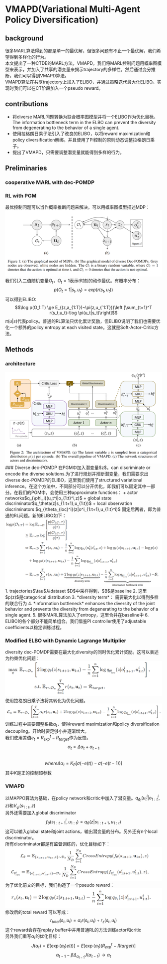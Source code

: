 # VMAPD(Variational Multi-Agent Policy Diversification)
## background
很多MARL算法得到的都是单一的最优解，但很多问题有不止一个最优解，我们希望得到多样化的行为。  
本文提出了一种CTDE的MARL方法，VMAPD。我们将MARL控制问题用概率图模型来表示，并加入了共享的潜变量来揭示trajectory的多样性。然后通过变分推断，我们可以得到VMAPD算法。  
VMAPD算法在共享trajectory上加入了ELIBO，并通过策略迭代最大化ELIBO。实现时我们可以在CT阶段加入一个pseudo reward。

## contributions
+ 将diverse MARL问题转换为联合概率图模型并将一个ELIBO作为优化目标。 The information bottleneck term in the ELBO can prevent the diversity from degenerating to the behavior of a single agent.
+ 使用拉格朗日乘子法引入了改良的ELIBO，以将reward maximization和policy diversification解绑。并且使用了PI控制的原则动态调整拉格朗日乘子。  
+ 提出了VMAPD，只需要调整潜变量就能得到多样的行为。

## Preliminaries
### cooperative MARL with dec-POMDP
### RL with PGM
最优控制问题可以当作概率推断问题来解决。可以用概率图模型描述MDP：
<img src="https://github.com/EthanYang233/MyWiki/blob/master/pics/VMAPD2.png?raw=true">
我们引入二值随机变量$O_t$，$O_t = 1$表示$t$时刻的动作最优。有概率分布：
$$p(O_t = 1|s_t,u_t) = exp(r(s_t,u_t))$$
可以得到ELIBO:
$$\log p(O_1:T) \ge E_{(z,a_{1:T})~\pi(z,u_{`1:T})}\left [\sum_{t=1}^T r(s_t,u_t)-\log \pi(u_t|s_t)\right]$$
$\pi (u|s)$代表policy。普通的RL算法只优化累计奖励，但ELIBO说明了我们也需要优化一个额外的policy entropy at each visited state。这就是Soft-Actor-Critic方法。

## Methods
### architecture
<img src="https://github.com/EthanYang233/MyWiki/blob/master/pics/VMAPD3.png?raw=true">
### Diverse dec-POMDP
在PGM中加入潜变量$z$。can discriminate or encode the diverse solutions.为了进行规划并推断潜变量，我们需要求出diverse dec-POMDP的ELIBO，这里我们使用了structured variational inference。在这个方法中，不同部分可以分开优化，即我们可以固定其中一部分。在我们的PGM中，会使用三种approximate functions：  
+ actor networks$q_{\phi_i}(u_t^i|o_{1:t}^i,z)$  
+ global state discriminator$q_\theta(z|s_{1:t+1},u_{1:t})$  
+ local observation discriminators $q_{\theta_{loc}^i}(z|o^i_{1:t+1},u_{1:t}^i)$
固定后两者，即为普通的RL问题。新的ELIBO如下：
<img src="https://github.com/EthanYang233/MyWiki/blob/master/pics/VMAPD1.png?raw=true">
1. trajectories$\tau$从dataset $D$中采样得到，$B$是baseline
2. 这里$p(z)$是categorical distribution
3. *diversity term*： 需要最大化以得到多样的联合行为
4. *information bottleneck* enhances the diversity of the joint behavior and prevents the diversity from degenerating to the behavior of a single agent.
5. 很多MARL算法加入了entropy，这里合并在baseline中
6. ELIBO的各个部分不能简单组合。我们借鉴PI controller使用了adjustable coefficients以稳定训练过程。

### Modified ELBO with Dynamic Lagrange Multiplier
diversity dec-POMDP需要在最大化diversity的同时优化累计奖励。这可以表述为约束优化问题：
<img src="https://github.com/EthanYang233/MyWiki/blob/master/pics/VMAPD.png?raw=true">
使用拉格朗日乘子法将其转化为优化问题。
<img src="https://github.com/EthanYang233/MyWiki/blob/master/pics/VMAPD4.png?raw=true">
训练过程中需要调整系数$\alpha_t$，使得reward maximization和policy diversification decoupling。开始时要足够小并逐渐增大。  
我们使用差值$e_t = R^t_{exp} - R_{target}$作为反馈。  
$$\alpha_t = \Delta \alpha_t + \alpha_{t-1}$$  
$$where \Delta \alpha_t = K_P[\sigma(-e(t)) - \sigma(-e(t-1))]$$
其中$K$是正的控制超参数

### VMAPD
以MAPPO算法为基础，在policy network和critic中加入了潜变量。$q_{\phi_i}(u_t^i|o_{1:t}^i,z)$和$V_{\psi}(s_{1:t},z)$  
另外还需要加入global discriminator
$$f_\theta(s_{1:t+1}^i,u_{1:t}) = q_\theta(z|s_{1:t+1},u_{1:t})$$
这可以输入global state和joint actions，输出潜变量的分布。另外还有n个local discriminator。  
所有discriminator都是有监督训练的，优化目标如下：
<img src="https://github.com/EthanYang233/MyWiki/blob/master/pics/VMAPD5.png?raw=true">
为了优化前文的目标，我们构造了一个pseudo reward：
<img src="https://github.com/EthanYang233/MyWiki/blob/master/pics/VMAPD6.png?raw=true">
修改后的total reward 可以写成：
$$r_{total}(s_t,u_t) = \alpha_t r(s_t,u_t) + r_z(s_t,u_t)$$
这个reward会存在replay buffer中并用普通RL的方法训练actor和critic  
另外我们重写$\alpha_t$的优化目标：
$$J(\alpha_t) = E[\exp(\alpha_t)e(t)] = E[\exp(\alpha_t)(R_{exp}^t-R{target})]$$
$$\alpha_{t-1}-\beta\Delta_{\alpha_{t-1}}J(\alpha_{t-1}) \to\alpha_t$$